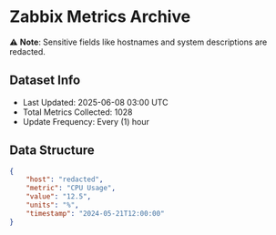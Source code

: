 # Zabbix Metrics Archive

⚠️ **Note**: Sensitive fields like hostnames and system descriptions are redacted.

## Dataset Info
- Last Updated: 2025-06-08 03:00 UTC
- Total Metrics Collected: 1028
- Update Frequency: Every (1) hour

## Data Structure
```json
{
    "host": "redacted",
    "metric": "CPU Usage",
    "value": "12.5",
    "units": "%",
    "timestamp": "2024-05-21T12:00:00"
}
```
